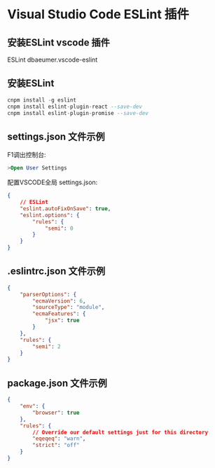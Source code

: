 # Visual Studio Code ESLint 插件

## 安装ESLint vscode 插件

ESLint dbaeumer.vscode-eslint

## 安装ESLint

```sql
cnpm install -g eslint
cnpm install eslint-plugin-react --save-dev
cnpm install eslint-plugin-promise --save-dev
```

## settings.json 文件示例

F1调出控制台:

``` sql
>Open User Settings
```

配置VSCODE全局 settings.json:

``` json 
{
    // ESLint
    "eslint.autoFixOnSave": true,
    "eslint.options": {
        "rules": {
            "semi": 0
        }
    }
}
```

## .eslintrc.json 文件示例

~~~JSON
{
    "parserOptions": {
        "ecmaVersion": 6,
        "sourceType": "module",
        "ecmaFeatures": {
            "jsx": true
        }
    },
    "rules": {
        "semi": 2
    }
}
~~~

## package.json 文件示例

~~~JSON
{
    "env": {
        "browser": true
    },
    "rules": {
        // Override our default settings just for this directory
        "eqeqeq": "warn",
        "strict": "off"
    }
}
~~~
